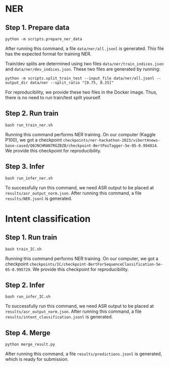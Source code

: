 # NER

## Step 1. Prepare data

```shell
python -m scripts.prepare_ner_data
```

After running this command, a file `data/ner/all.jsonl` is generated. This file has the expected format for training NER.

Train/dev splits are determined using two files `data/ner/train_indices.json` and `data/ner/dev_indices.json`. These two files are generated by running:

```shell
python -m scripts.split_train_test --input_file data/ner/all.jsonl --output_dir data/ner --split_ratio "[0.75, 0.25]"
```

For reproducibility, we provide these two files in the Docker image. Thus, there is no need to run train/test split yourself.

## Step 2. Run train

```shell
bash run_train_ner.sh
```

Running this command performs NER training. On our computer (Kaggle P100), we got a checkpoint `checkpoints/ner-hackathon-2023/vibert4news-base-cased/Q0JNCHRAN7RGZBZB/checkpoint-BertPosTagger-5e-05-0.994814`. We provide this checkpoint for reproducibility.

## Step 3. Infer

```shell
bash run_infer_ner.sh
```

To successfully run this command, we need ASR output to be placed at `results/asr_output_norm.json`. After running this command, a file `results/NER.jsonl` is generated.

# Intent classification

## Step 1. Run train

```shell
bash train_IC.sh
```

Running this command performs NER training. On our computer, we got a checkpoint `checkpoints/IC/checkpoint-BertForSequenceClassification-5e-05-0.995729`. We provide this checkpoint for reproducibility.

## Step 2. Infer

```shell
bash run_infer_IC.sh
```

To successfully run this command, we need ASR output to be placed at `results/asr_output_norm.json`. After running this command, a file `results/intent_classification.jsonl` is generated.

## Step 4. Merge 

```shell
python merge_result.py
```

After running this command, a file `results/predictions.jsonl` is generated, which is ready for submission.